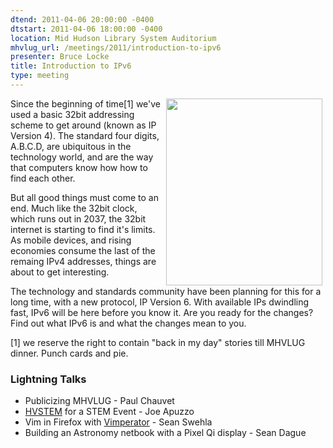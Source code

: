 ```yaml
---
dtend: 2011-04-06 20:00:00 -0400
dtstart: 2011-04-06 18:00:00 -0400
location: Mid Hudson Library System Auditorium
mhvlug_url: /meetings/2011/introduction-to-ipv6
presenter: Bruce Locke
title: Introduction to IPv6
type: meeting
---
```



<img width="250" hspace="5" height="299" align="right" src="/sites/default/files/IPv6_ready_logo_phase1.png" alt="" />

Since the beginning of time[1] we've used a basic 32bit addressing scheme to get around (known as IP Version 4). The standard four digits, A.B.C.D, are ubiquitous in the technology world, and are the way that computers know how how to find each other.

But all good things must come to an end. Much like the 32bit clock, which runs out in 2037, the 32bit internet is starting to find it's limits. As mobile devices, and rising economies consume the last of the remaing IPv4 addresses, things are about to get interesting.

The technology and standards community have been planning for this for a long time, with a new protocol, IP Version 6. With available IPs dwindling fast, IPv6 will be here before you know it. Are you ready for the changes? Find out what IPv6 is and what the changes mean to you.

[1] we reserve the right to contain "back in my day" stories till MHVLUG dinner. Punch cards and pie.

### Lightning Talks
- Publicizing MHVLUG - Paul Chauvet
- [HVSTEM](http://hvstem.org) for a STEM Event - Joe Apuzzo
- Vim in Firefox with [Vimperator](http://vimperator.org/) - Sean Swehla
- Building an Astronomy netbook with a Pixel Qi display - Sean Dague